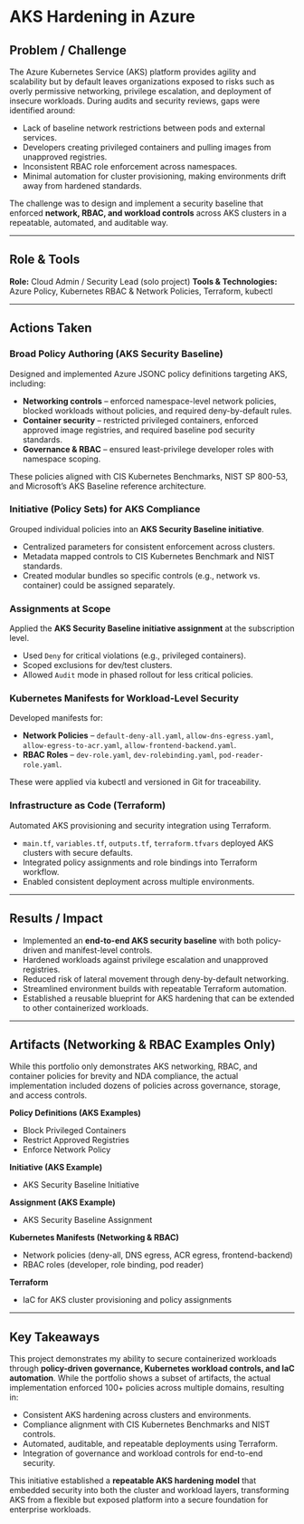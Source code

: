 # AKS Hardening in Azure

## Problem / Challenge

The Azure Kubernetes Service (AKS) platform provides agility and scalability but by default leaves organizations exposed to risks such as overly permissive networking, privilege escalation, and deployment of insecure workloads.
During audits and security reviews, gaps were identified around:

* Lack of baseline network restrictions between pods and external services.
* Developers creating privileged containers and pulling images from unapproved registries.
* Inconsistent RBAC role enforcement across namespaces.
* Minimal automation for cluster provisioning, making environments drift away from hardened standards.

The challenge was to design and implement a security baseline that enforced **network, RBAC, and workload controls** across AKS clusters in a repeatable, automated, and auditable way.

---

## Role & Tools

**Role:** Cloud Admin / Security Lead (solo project)
**Tools & Technologies:** Azure Policy, Kubernetes RBAC & Network Policies, Terraform, kubectl

---

## Actions Taken

### Broad Policy Authoring (AKS Security Baseline)

Designed and implemented Azure JSONC policy definitions targeting AKS, including:

* **Networking controls** – enforced namespace-level network policies, blocked workloads without policies, and required deny-by-default rules.
* **Container security** – restricted privileged containers, enforced approved image registries, and required baseline pod security standards.
* **Governance & RBAC** – ensured least-privilege developer roles with namespace scoping.

These policies aligned with CIS Kubernetes Benchmarks, NIST SP 800-53, and Microsoft’s AKS Baseline reference architecture.

### Initiative (Policy Sets) for AKS Compliance

Grouped individual policies into an **AKS Security Baseline initiative**.

* Centralized parameters for consistent enforcement across clusters.
* Metadata mapped controls to CIS Kubernetes Benchmark and NIST standards.
* Created modular bundles so specific controls (e.g., network vs. container) could be assigned separately.

### Assignments at Scope

Applied the **AKS Security Baseline initiative assignment** at the subscription level.

* Used `Deny` for critical violations (e.g., privileged containers).
* Scoped exclusions for dev/test clusters.
* Allowed `Audit` mode in phased rollout for less critical policies.

### Kubernetes Manifests for Workload-Level Security

Developed manifests for:

* **Network Policies** – `default-deny-all.yaml`, `allow-dns-egress.yaml`, `allow-egress-to-acr.yaml`, `allow-frontend-backend.yaml`.
* **RBAC Roles** – `dev-role.yaml`, `dev-rolebinding.yaml`, `pod-reader-role.yaml`.

These were applied via kubectl and versioned in Git for traceability.

### Infrastructure as Code (Terraform)

Automated AKS provisioning and security integration using Terraform.

* `main.tf`, `variables.tf`, `outputs.tf`, `terraform.tfvars` deployed AKS clusters with secure defaults.
* Integrated policy assignments and role bindings into Terraform workflow.
* Enabled consistent deployment across multiple environments.

---

## Results / Impact

* Implemented an **end-to-end AKS security baseline** with both policy-driven and manifest-level controls.
* Hardened workloads against privilege escalation and unapproved registries.
* Reduced risk of lateral movement through deny-by-default networking.
* Streamlined environment builds with repeatable Terraform automation.
* Established a reusable blueprint for AKS hardening that can be extended to other containerized workloads.

---

## Artifacts (Networking & RBAC Examples Only)

While this portfolio only demonstrates AKS networking, RBAC, and container policies for brevity and NDA compliance, the actual implementation included dozens of policies across governance, storage, and access controls.

**Policy Definitions (AKS Examples)**

* Block Privileged Containers
* Restrict Approved Registries
* Enforce Network Policy

**Initiative (AKS Example)**

* AKS Security Baseline Initiative

**Assignment (AKS Example)**

* AKS Security Baseline Assignment

**Kubernetes Manifests (Networking & RBAC)**

* Network policies (deny-all, DNS egress, ACR egress, frontend-backend)
* RBAC roles (developer, role binding, pod reader)

**Terraform**

* IaC for AKS cluster provisioning and policy assignments

---

## Key Takeaways

This project demonstrates my ability to secure containerized workloads through **policy-driven governance, Kubernetes workload controls, and IaC automation**. While the portfolio shows a subset of artifacts, the actual implementation enforced 100+ policies across multiple domains, resulting in:

* Consistent AKS hardening across clusters and environments.
* Compliance alignment with CIS Kubernetes Benchmarks and NIST controls.
* Automated, auditable, and repeatable deployments using Terraform.
* Integration of governance and workload controls for end-to-end security.

This initiative established a **repeatable AKS hardening model** that embedded security into both the cluster and workload layers, transforming AKS from a flexible but exposed platform into a secure foundation for enterprise workloads.
